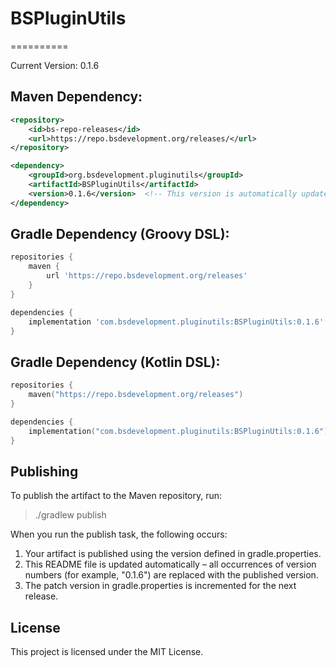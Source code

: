 # BSPluginUtils
==========

Current Version: 0.1.6

Maven Dependency:
-----------------
```xml
<repository>
    <id>bs-repo-releases</id>
    <url>https://repo.bsdevelopment.org/releases/</url>
</repository>

<dependency>
    <groupId>org.bsdevelopment.pluginutils</groupId>
    <artifactId>BSPluginUtils</artifactId>
    <version>0.1.6</version>  <!-- This version is automatically updated -->
</dependency>
```

Gradle Dependency (Groovy DSL):
-------------------------------
```groovy
repositories {
    maven {
        url 'https://repo.bsdevelopment.org/releases'
    }
}

dependencies {
    implementation 'com.bsdevelopment.pluginutils:BSPluginUtils:0.1.6' // This version is automatically updated
}
```


Gradle Dependency (Kotlin DSL):
-------------------------------
```kotlin
repositories {
    maven("https://repo.bsdevelopment.org/releases")
}

dependencies {
    implementation("com.bsdevelopment.pluginutils:BSPluginUtils:0.1.6") // This version is automatically updated
}
```

Publishing
----------
To publish the artifact to the Maven repository, run:

>    ./gradlew publish

When you run the publish task, the following occurs:
1. Your artifact is published using the version defined in gradle.properties.
2. This README file is updated automatically – all occurrences of version numbers (for example, "0.1.6") are replaced with the published version.
3. The patch version in gradle.properties is incremented for the next release.

License
-------
This project is licensed under the MIT License.